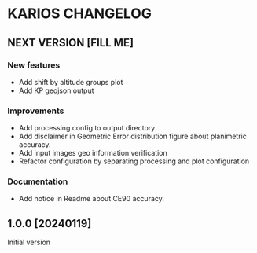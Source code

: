 # KARIOS CHANGELOG

## NEXT VERSION [FILL ME]

### New features

- Add shift by altitude groups plot
- Add KP geojson output

### Improvements

- Add processing config to output directory
- Add disclaimer in Geometric Error distribution figure about planimetric accuracy.
- Add input images geo information verification
- Refactor configuration by separating processing and plot configuration

### Documentation

- Add notice in Readme about CE90 accuracy.

## 1.0.0 [20240119]

Initial version
